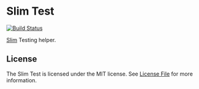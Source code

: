 # Slim Test

[![Build Status](https://travis-ci.org/Framins/slim-test.svg?branch=master)](https://travis-ci.org/Framins/slim-test)

[Slim][] Testing helper.

## License

The Slim Test is licensed under the MIT license. See [License File](LICENSE) for more information.

[Slim]: http://www.slimframework.com/
